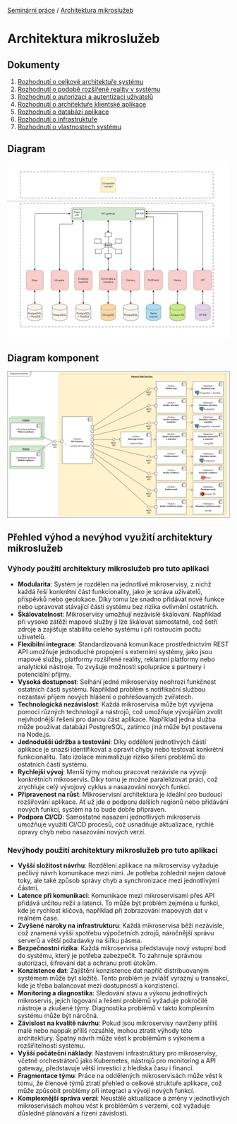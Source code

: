 [Seminární práce](../README.md) / [Architektura mikroslužeb](README.md)

# Architektura mikroslužeb

## Dokumenty
1. [Rozhodnutí o celkové architektuře systému](acr/1-celkova-architektura/README.md)
2. [Rozhodnutí o podobě rozšířené reality v systému](acr/2-rozsirena-realita/README.md)
3. [Rozhodnutí o autorizaci a autentizaci uživatelů](acr/3-autentizace-autorizace/README.md)
4. [Rozhodnutí o architektuře klientské aplikace](acr/4-architektura-klient/README.md)
5. [Rozhodnutí o databázi aplikace](acr/5-databaze/README.md)
6. [Rozhodnutí o infrastruktuře](acr/6-infrastruktura/README.md)
7. [Rozhodnutí o vlastnostech systému](acr/7-decisions/README.md)

## Diagram
![Diagram architektury](../assets/diagram-celkova-architektura/microservices/MicroservicesGlobal.jpg)

## Diagram komponent
![Diagram komponent](../assets/diagram-komponent/microservices/diagram-komponent-ms.png)

## Přehled výhod a nevýhod využití architektury mikroslužeb

### Výhody použití architektury mikroslužeb pro tuto aplikaci
- **Modularita**: Systém je rozdělen na jednotlivé mikroservisy, z nichž každá řeší konkrétní část funkcionality, jako je správa uživatelů, příspěvků nebo geolokace. Díky tomu lze snadno přidávat nové funkce nebo upravovat stávající části systému bez rizika ovlivnění ostatních.
- **Škálovatelnost**: Mikroservisy umožňují nezávislé škálování. Například při vysoké zátěži mapové služby ji lze škálovat samostatně, což šetří zdroje a zajišťuje stabilitu celého systému i při rostoucím počtu uživatelů.
- **Flexibilní integrace**: Standardizovaná komunikace prostřednictvím REST API umožňuje jednoduché propojení s externími systémy, jako jsou mapové služby, platformy rozšířené reality, reklamní platformy nebo analytické nástroje. To zvyšuje možnosti spolupráce s partnery i potenciální příjmy.
- **Vysoká dostupnost**: Selhání jedné mikroservisy neohrozí funkčnost ostatních částí systému. Například problém s notifikační službou nezastaví příjem nových hlášení o pohřešovaných zvířatech.
- **Technologická nezávislost**: Každá mikroservisa může být vyvíjena pomocí různých technologií a nástrojů, což umožňuje vývojářům zvolit nejvhodnější řešení pro danou část aplikace. Například jedna služba může používat databázi PostgreSQL, zatímco jiná může být postavena na Node.js.
- **Jednodušší údržba a testování**: Díky oddělení jednotlivých částí aplikace je snazší identifikovat a opravit chyby nebo testovat konkrétní funkcionalitu. Tato izolace minimalizuje riziko šíření problémů do ostatních částí systému.
- **Rychlejší vývoj**: Menší týmy mohou pracovat nezávisle na vývoji konkrétních mikroservis. Díky tomu je možné paralelizovat práci, což zrychluje celý vývojový cyklus a nasazování nových funkcí.
- **Připravenost na růst**: Mikroservisní architektura je ideální pro budoucí rozšiřování aplikace. Ať už jde o podporu dalších regionů nebo přidávání nových funkcí, systém na to bude dobře připraven.
- **Podpora CI/CD**: Samostatné nasazení jednotlivých mikroservis umožňuje využití CI/CD procesů, což usnadňuje aktualizace, rychlé opravy chyb nebo nasazování nových verzí.

### Nevýhody použití architektury mikroslužeb pro tuto aplikaci
- **Vyšší složitost návrhu**: Rozdělení aplikace na mikroservisy vyžaduje pečlivý návrh komunikace mezi nimi. Je potřeba zohlednit nejen datové toky, ale také způsob správy chyb a synchronizace mezi jednotlivými částmi.
- **Latence při komunikaci**: Komunikace mezi mikroservisami přes API přidává určitou režii a latenci. To může být problém zejména u funkcí, kde je rychlost klíčová, například při zobrazování mapových dat v reálném čase.
- **Zvýšené nároky na infrastrukturu**: Každá mikroservisa běží nezávisle, což znamená vyšší spotřebu výpočetních zdrojů, náročnější správu serverů a větší požadavky na šířku pásma.
- **Bezpečnostní rizika**: Každá mikroservisa představuje nový vstupní bod do systému, který je potřeba zabezpečit. To zahrnuje správnou autorizaci, šifrování dat a ochranu proti útokům.
- **Konzistence dat**: Zajištění konzistence dat napříč distribuovaným systémem může být složité. Tento problém je zvlášť výrazný u transakcí, kde je třeba balancovat mezi dostupností a konzistencí.
- **Monitoring a diagnostika**: Sledování stavu a výkonu jednotlivých mikroservis, jejich logování a řešení problémů vyžaduje pokročilé nástroje a zkušené týmy. Diagnostika problémů v takto komplexním systému může být náročná.
- **Závislost na kvalitě návrhu**: Pokud jsou mikroservisy navrženy příliš malé nebo naopak příliš rozsáhlé, mohou ztratit výhody této architektury. Špatný návrh může vést k problémům s výkonem a rozšiřitelností systému.
- **Vyšší počáteční náklady**: Nastavení infrastruktury pro mikroservisy, včetně orchestrátorů jako Kubernetes, nástrojů pro monitoring a API gateway, představuje větší investici z hlediska času i financí.
- **Fragmentace týmu**: Práce na oddělených mikroservisách může vést k tomu, že členové týmů ztratí přehled o celkové struktuře aplikace, což může způsobit problémy při integraci a vývoji nových funkcí.
- **Komplexnější správa verzí**: Neustálé aktualizace a změny v jednotlivých mikroservisách mohou vést k problémům s verzemi, což vyžaduje důsledné plánování a řízení závislostí.
